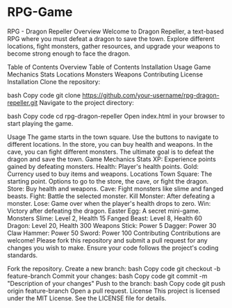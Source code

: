 
# RPG-Game
RPG - Dragon Repeller
Overview
Welcome to Dragon Repeller, a text-based RPG where you must defeat a dragon to save the town. Explore different locations, fight monsters, gather resources, and upgrade your weapons to become strong enough to face the dragon.

Table of Contents
Overview
Table of Contents
Installation
Usage
Game Mechanics
Stats
Locations
Monsters
Weapons
Contributing
License
Installation
Clone the repository:

bash
Copy code
git clone https://github.com/your-username/rpg-dragon-repeller.git
Navigate to the project directory:

bash
Copy code
cd rpg-dragon-repeller
Open index.html in your browser to start playing the game.

Usage
The game starts in the town square. Use the buttons to navigate to different locations.
In the store, you can buy health and weapons.
In the cave, you can fight different monsters.
The ultimate goal is to defeat the dragon and save the town.
Game Mechanics
Stats
XP: Experience points gained by defeating monsters.
Health: Player's health points.
Gold: Currency used to buy items and weapons.
Locations
Town Square: The starting point. Options to go to the store, the cave, or fight the dragon.
Store: Buy health and weapons.
Cave: Fight monsters like slime and fanged beasts.
Fight: Battle the selected monster.
Kill Monster: After defeating a monster.
Lose: Game over when the player's health drops to zero.
Win: Victory after defeating the dragon.
Easter Egg: A secret mini-game.
Monsters
Slime: Level 2, Health 15
Fanged Beast: Level 8, Health 60
Dragon: Level 20, Health 300
Weapons
Stick: Power 5
Dagger: Power 30
Claw Hammer: Power 50
Sword: Power 100
Contributing
Contributions are welcome! Please fork this repository and submit a pull request for any changes you wish to make. Ensure your code follows the project's coding standards.

Fork the repository.
Create a new branch:
bash
Copy code
git checkout -b feature-branch
Commit your changes:
bash
Copy code
git commit -m "Description of your changes"
Push to the branch:
bash
Copy code
git push origin feature-branch
Open a pull request.
License
This project is licensed under the MIT License. See the LICENSE file for details.
